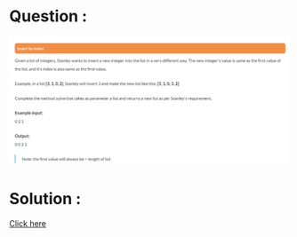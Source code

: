 # Question :
![insert by index](https://github.com/prabhu30/coding/blob/main/Edyst/Python%20-%20Intro%20to%20Advanced/03_Conditionals%20&%20Lists/70_insert%20by%20index/image.png)

# Solution :
[Click here](https://github.com/prabhu30/coding/blob/main/Edyst/Python%20-%20Intro%20to%20Advanced/03_Conditionals%20&%20Lists/70_insert%20by%20index/solution.py)

